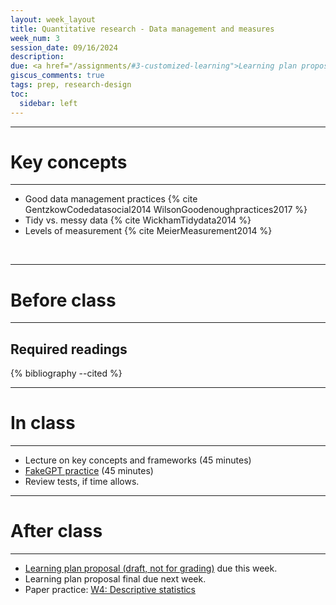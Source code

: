 ```yaml
---
layout: week_layout
title: Quantitative research - Data management and measures
week_num: 3
session_date: 09/16/2024
description:
due: <a href="/assignments/#3-customized-learning">Learning plan proposal (draft)</a>
giscus_comments: true
tags: prep, research-design
toc:
  sidebar: left
---
```


---
# Key concepts
---

- Good data management practices {% cite GentzkowCodedatasocial2014 WilsonGoodenoughpractices2017 %}
- Tidy vs. messy data {% cite WickhamTidydata2014 %}
- Levels of measurement {% cite MeierMeasurement2014 %}

<br>

---
# Before class
---

## Required readings

{% bibliography --cited %}

---
# In class
---

- Lecture on key concepts and frameworks (45 minutes)
- [FakeGPT practice](/fakegpt/) (45 minutes)
- Review tests, if time allows.

---
# After class
---

- [Learning plan proposal (draft, not for grading)](/assignments/#3-customized-learning) due this week.
- Learning plan proposal final due next week.
- Paper practice: [W4: Descriptive statistics](/assignments/#21-paper-practice)
